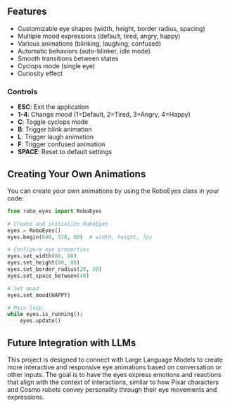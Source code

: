 ## Features

- Customizable eye shapes (width, height, border radius, spacing)
- Multiple mood expressions (default, tired, angry, happy)
- Various animations (blinking, laughing, confused)
- Automatic behaviors (auto-blinker, idle mode)
- Smooth transitions between states
- Cyclops mode (single eye)
- Curiosity effect

### Controls

- **ESC**: Exit the application
- **1-4**: Change mood (1=Default, 2=Tired, 3=Angry, 4=Happy)
- **C**: Toggle cyclops mode
- **B**: Trigger blink animation
- **L**: Trigger laugh animation
- **F**: Trigger confused animation
- **SPACE**: Reset to default settings

## Creating Your Own Animations

You can create your own animations by using the RoboEyes class in your code:

```python
from robo_eyes import RoboEyes

# Create and initialize RoboEyes
eyes = RoboEyes()
eyes.begin(640, 320, 60)  # width, height, fps

# Configure eye properties
eyes.set_width(80, 80)
eyes.set_height(80, 80)
eyes.set_border_radius(20, 20)
eyes.set_space_between(40)

# Set mood
eyes.set_mood(HAPPY)

# Main loop
while eyes.is_running():
    eyes.update()
```

## Future Integration with LLMs

This project is designed to connect with Large Language Models to create more interactive and responsive eye animations based on conversation or other inputs. The goal is to have the eyes express emotions and reactions that align with the context of interactions, similar to how Pixar characters and Cosmo robots convey personality through their eye movements and expressions.
